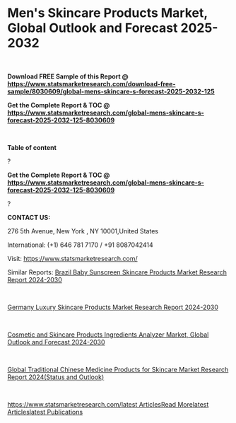 <h1>Men's Skincare Products Market, Global Outlook and Forecast 2025-2032</h1><br/><p><strong>Download FREE Sample of this Report @ <a href="https://www.statsmarketresearch.com/download-free-sample/8030609/global-mens-skincare-s-forecast-2025-2032-125">https://www.statsmarketresearch.com/download-free-sample/8030609/global-mens-skincare-s-forecast-2025-2032-125</a></strong></p>
 
 
 
 <div><b>Get the Complete Report & TOC @ <a href="https://www.statsmarketresearch.com/global-mens-skincare-s-forecast-2025-2032-125-8030609">https://www.statsmarketresearch.com/global-mens-skincare-s-forecast-2025-2032-125-8030609</a></b></div>
 
 
 
 <p><br />
 
 <b>Table of content</b></p>
 
 
 
 <p>? </p>
 
 
 
 <div><b>Get the Complete Report & TOC @ <a href="https://www.statsmarketresearch.com/global-mens-skincare-s-forecast-2025-2032-125-8030609">https://www.statsmarketresearch.com/global-mens-skincare-s-forecast-2025-2032-125-8030609</a></b></div>
 
 
 
 <p>? </p>
 
 
 
 <p><b>CONTACT US:</b><br />
 
 276 5th Avenue, New York , NY 10001,United States<br />
 
 International: (+1) 646 781 7170 / +91 8087042414<br />
 
 Visit: <a href="https://www.statsmarketresearch.com/">https://www.statsmarketresearch.com/</a><br />
 
 Similar Reports: <a href="https://www.statsmarketresearch.com/global-mens-skincare-s-forecast-2025-2032-125-8030609">Brazil Baby Sunscreen Skincare Products Market Research Report 2024-2030</a><br />
 
 <br />
 
 <a href="https://www.statsmarketresearch.com/global-mens-skincare-s-forecast-2025-2032-125-8030609">Germany Luxury Skincare Products Market Research Report 2024-2030</a><br />
 
 <br />
 
 <a href="https://www.statsmarketresearch.com/global-mens-skincare-s-forecast-2025-2032-125-8030609">Cosmetic and Skincare Products Ingredients Analyzer Market, Global Outlook and Forecast 2024-2030</a><br />
 
 <br />
 
 <a href="https://www.statsmarketresearch.com/global-mens-skincare-s-forecast-2025-2032-125-8030609">Global Traditional Chinese Medicine Products for Skincare Market Research Report 2024(Status and Outlook)</a><br />
 
 <br />
 
 <a href="https://gyeongbokgung.com">https://www.statsmarketresearch.com/</a><a href="https://hallyeomaritime.com">latest Articles</a><a href="https://jingwansa.com">Read More</a><a href="https://nguoiviet.jp/">latest Articles</a><a href="https://www.intelmarketresearch.com/">latest Publications</a></p>